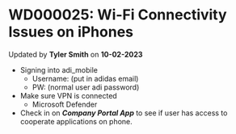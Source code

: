 # WD000025: Wi-Fi Connectivity Issues on iPhones
Updated by **Tyler Smith** on **10-02-2023**

- Signing into adi_mobile
    - Username: (put in adidas email)
    - PW: (normal user adi password)
- Make sure VPN is connected
    - Microsoft Defender
- Check in on ***Company Portal App*** to see if user has access to cooperate applications on phone.
